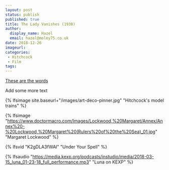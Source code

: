 ```yaml
---
layout: post
status: publish
published: true
title: The Lady Vanishes (1938)
author:
  display_name: Hazel
  email: hazel@moley75.co.uk
date: 2018-12-26
imageurl: 
categories:
 - Hitchcock
 - Film
tags:
---
```

[These are the words](http://bbc.co.uk)

Add some more text

{% lfsimage site.baseurl+"/images/art-deco-pinner.jpg" "Hitchcock's model trains" %}

{% lfsimage "https://www.doctormacro.com/Images/Lockwood,%20Margaret/Annex/Annex%20-%20Lockwood,%20Margaret%20(Rulers%20of%20the%20Sea)_01.jpg" "Margaret Lockwood" %}

{% lfsvid "K2gDLA3fWAI" "Under Your Spell" %}

{% lfsaudio "https://media.kexp.org/podcasts/instudio/media/2018-03-15_luna_01-23-18_full_performance.mp3" "Luna on KEXP" %}

